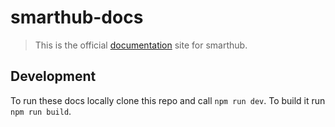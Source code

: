 # smarthub-docs

> This is the official [documentation](https://smarthub-io.github.io/SmartHub-Docs/) site for smarthub.

## Development
To run these docs locally clone this repo and call ``npm run dev``.
To build it run ``npm run build``.
